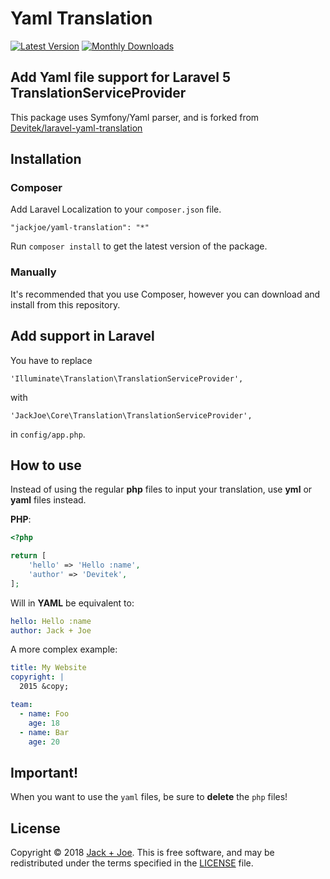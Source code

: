 # Yaml Translation

[![Latest Version](https://img.shields.io/packagist/v/jackjoe/yaml-translation.svg)](https://packagist.org/packages/jackjoe/yaml-translation)
[![Monthly Downloads](https://img.shields.io/packagist/dm/jackjoe/yaml-translation.svg)](https://packagist.org/jackjoe/yaml-translation/image/stats)

## Add Yaml file support for Laravel 5 TranslationServiceProvider

This package uses Symfony/Yaml parser, and is forked from
[Devitek/laravel-yaml-translation](https://github.com/Devitek/laravel-yaml-translation)

## Installation

### Composer

Add Laravel Localization to your `composer.json` file.

    "jackjoe/yaml-translation": "*"

Run `composer install` to get the latest version of the package.

### Manually

It's recommended that you use Composer, however you can download and install
from this repository.

## Add support in Laravel

You have to replace

`'Illuminate\Translation\TranslationServiceProvider',`

with

`'JackJoe\Core\Translation\TranslationServiceProvider',`

in `config/app.php`.

## How to use

Instead of using the regular **php** files to input your translation, use
**yml** or **yaml** files instead.

**PHP**:

```php
<?php

return [
	'hello' => 'Hello :name',
    'author' => 'Devitek',
];
```

Will in **YAML** be equivalent to:

```yaml
hello: Hello :name
author: Jack + Joe
```

A more complex example:

```yaml
title: My Website
copyright: |
  2015 &copy;

team:
  - name: Foo
    age: 18
  - name: Bar
    age: 20
```

## Important!

When you want to use the `yaml` files, be sure to **delete** the `php` files!

## License

Copyright © 2018 [Jack +
Joe](https://jackjoe.be?utm_source=github&utm_campaign=yml). This is free
software, and may be redistributed under the terms specified in the
[LICENSE](/LICENSE) file.
